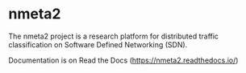 # nmeta2

The nmeta2 project is a research platform for distributed traffic
classification on Software Defined Networking (SDN).

Documentation is on Read the Docs (https://nmeta2.readthedocs.io/)
